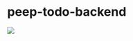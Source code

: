 # peep-todo-backend

<img src="https://img.shields.io/badge/java-007396?style=for-the-badge&logo=java&logoColor=white"> 
